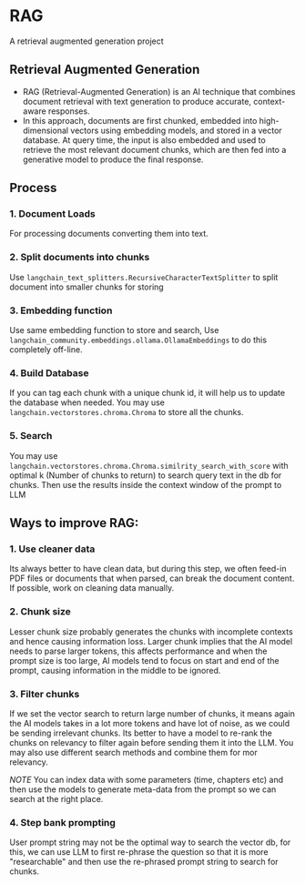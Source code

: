 # RAG
A retrieval augmented generation project

## Retrieval Augmented Generation
* RAG (Retrieval-Augmented Generation) is an AI technique that combines document retrieval with text generation to produce accurate, context-aware responses. 
* In this approach, documents are first chunked, embedded into high-dimensional vectors using embedding models, and stored in a vector database. At query time, the input is also embedded and used to retrieve the most relevant document chunks, which are then fed into a generative model to produce the final response.

## Process
### 1. Document Loads
For processing documents converting them into text.
### 2. Split documents into chunks
Use `langchain_text_splitters.RecursiveCharacterTextSplitter` to split document into smaller chunks for storing
### 3. Embedding function
Use same embedding function to store and search, Use `langchain_community.embeddings.ollama.OllamaEmbeddings` to do this completely off-line. 
### 4. Build Database
If you can tag each chunk with a unique chunk id, it will help us to update the database when needed.
You may use `langchain.vectorstores.chroma.Chroma` to store all the chunks.
### 5. Search 
You may use `langchain.vectorstores.chroma.Chroma.similrity_search_with_score` with optimal k (Number of chunks to return)
to search query text in the db for chunks.
Then use the results inside the context window of the prompt to LLM

## Ways to improve RAG:
### 1. Use cleaner data
Its always better to have clean data, but during this step, we often feed-in PDF files or documents that when parsed, can break the document content. If possible, work on cleaning data manually. 
### 2. Chunk size 
Lesser chunk size probably generates the chunks with incomplete contexts and hence causing information loss.
Larger chunk implies that the AI model needs to parse larger tokens, this affects performance and when the prompt size is too large, AI models tend to focus on start and end of the prompt, causing information in the middle to be ignored.
### 3. Filter chunks
If we set the vector search to return large number of chunks, it means again the AI models takes in a lot more tokens and have lot of noise, as we could be sending irrelevant chunks. 
Its better to have a model to re-rank the chunks on relevancy to filter again before sending them it into the LLM. 
You may also use different search methods and combine them for mor relevancy.

*NOTE* You can index data with some parameters (time, chapters etc) and then use the models to generate meta-data from the prompt so we can search at the right place.

### 4. Step bank prompting
User prompt string may not be the optimal way to search the vector db, for this, we can use LLM to first re-phrase the question so that it is more "researchable" and then use the re-phrased prompt string to search for chunks.
